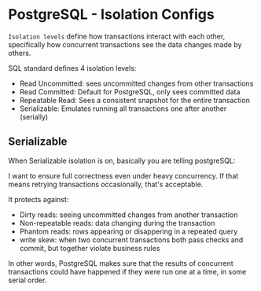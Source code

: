 # PostgreSQL - Isolation Configs

`Isolation levels` define how transactions interact with each other, specifically how concurrent transactions see the 
data changes made by others.

SQL standard defines 4 isolation levels:

- Read Uncommitted: sees uncommitted changes from other transactions
- Read Committed: Default for PostgreSQL, only sees committed data
- Repeatable Read: Sees a consistent snapshot for the entire transaction
- Serializable: Emulates running all transactions one after another (serially)

## Serializable

When Serializable isolation is on, basically you are telling postgreSQL:

I want to ensure full correctness even under heavy concurrency. If that means retrying transactions occasionally,
that's acceptable.

It protects against:

- Dirty reads: seeing uncommitted changes from another transaction
- Non-repeatable reads: data changing during the transaction
- Phantom reads: rows appearing or disappering in a repeated query
- write skew: when two concurrent transactions both pass checks and commit, but together violate business rules

In other words, PostgreSQL makes sure that the results of concurrent transactions could have happened if they were
run one at a time, in some serial order.